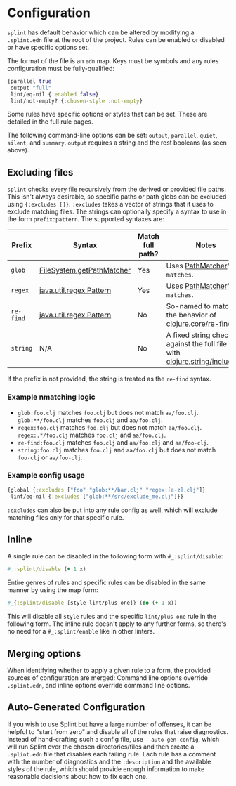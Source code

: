 # Configuration

`splint` has default behavior which can be altered by modifying a `.splint.edn` file at the root of the project. Rules can be enabled or disabled or have specific options set.

The format of the file is an `edn` map. Keys must be symbols and any rules configuration must be fully-qualified:

```clojure
{parallel true
 output "full"
 lint/eq-nil {:enabled false}
 lint/not-empty? {:chosen-style :not-empty}
```

Some rules have specific options or styles that can be set. These are detailed in the full rule pages.

The following command-line options can be set: `output`, `parallel`, `quiet`, `silent`, and `summary`. `output` requires a string and the rest booleans (as seen above).

## Excluding files

`splint` checks every file recursively from the derived or provided file paths. This isn't always desirable, so specific paths or path globs can be excluded using `{:excludes []}`. `:excludes` takes a vector of strings that it uses to exclude matching files. The strings can optionally specify a syntax to use in the form `prefix:pattern`. The supported syntaxes are:

| Prefix | Syntax | Match full path? | Notes |
| --- | --- | --- | --- |
| `glob` | [FileSystem.getPathMatcher](https://docs.oracle.com/en/java/javase/11/docs/api/java.base/java/nio/file/FileSystem.html#getPathMatcher(java.lang.String)) | Yes | Uses [PathMatcher](https://docs.oracle.com/en/java/javase/11/docs/api/java.base/java/nio/file/PathMatcher.html)'s `matches`. |
| `regex` | [java.util.regex.Pattern](https://docs.oracle.com/en/java/javase/11/docs/api/java.base/java/util/regex/Pattern.html) | Yes | Uses [PathMatcher](https://docs.oracle.com/en/java/javase/11/docs/api/java.base/java/nio/file/PathMatcher.html)'s `matches`. |
| `re-find` | [java.util.regex.Pattern](https://docs.oracle.com/en/java/javase/11/docs/api/java.base/java/util/regex/Pattern.html) | No | So-named to match the behavior of [clojure.core/re-find](https://clojure.github.io/clojure/clojure.core-api.html#clojure.core/re-find). |
| `string` | N/A | No | A fixed string checked against the full file path with [clojure.string/includes?](https://clojure.github.io/clojure/clojure.string-api.html#clojure.string/includes?).

If the prefix is not provided, the string is treated as the `re-find` syntax.

### Example nmatching logic

* `glob:foo.clj` matches `foo.clj` but does not match `aa/foo.clj`. `glob:**/foo.clj` matches `foo.clj` and `aa/foo.clj`.
* `regex:foo.clj` matches `foo.clj` but does not match `aa/foo.clj`. `regex:.*/foo.clj` matches `foo.clj` and `aa/foo.clj`.
* `re-find:foo.clj` matches `foo.clj` and `aa/foo.clj` and `aa/foo-clj`.
* `string:foo.clj` matches `foo.clj` and `aa/foo.clj` but does not match `foo-clj` or `aa/foo-clj`.

### Example config usage

```clojure
{global {:excludes ["foo" "glob:**/bar.clj" "regex:[a-z].clj"]}
 lint/eq-nil {:excludes ["glob:**/src/exclude_me.clj"]}}
```

`:excludes` can also be put into any rule config as well, which will exclude matching files only for that specific rule.

## Inline

A single rule can be disabled in the following form with `#_:splint/disable`:

```clojure
#_:splint/disable (+ 1 x)
```

Entire genres of rules and specific rules can be disabled in the same manner by using the map form:

```clojure
#_{:splint/disable [style lint/plus-one]} (do (+ 1 x))
````

This will disable all `style` rules and the specific `lint/plus-one` rule in the following form. The inline rule doesn't apply to any further forms, so there's no need for a `#_:splint/enable` like in other linters.

## Merging options

When identifying whether to apply a given rule to a form, the provided sources of configuration are merged: Command line options override `.splint.edn`, and inline options override command line options.

## Auto-Generated Configuration

If you wish to use Splint but have a large number of offenses, it can be helpful to "start from zero" and disable all of the rules that raise diagnostics. Instead of hand-crafting such a config file, use `--auto-gen-config`, which will run Splint over the chosen directories/files and then create a `.splint.edn` file that disables each failing rule. Each rule has a comment with the number of diagnostics and the `:description` and the available styles of the rule, which should provide enough information to make reasonable decisions about how to fix each one.
